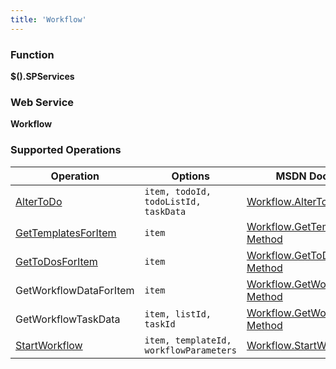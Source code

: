 ```yaml
---
title: 'Workflow'
---
```


### Function

**$().SPServices**

### Web Service

**Workflow**

### Supported Operations

| Operation | Options | MSDN Documentation | Introduced |
| --------- | ------- | ------------------ | ---------- |
| [AlterToDo](Workflow-AlterToDo.md) | `item, todoId, todoListId, taskData` | [Workflow.AlterToDo Method](http://msdn.microsoft.com/en-us/library/workflow.workflow.altertodo(v=office.12).aspx) | [0.6.0](http://spservices.codeplex.com/releases/view/55660) |
| [GetTemplatesForItem](Workflow-GetTemplatesForItem.md) | `item` | [Workflow.GetTemplatesForItem Method](http://msdn.microsoft.com/en-us/library/workflow.workflow.gettemplatesforitem.aspx) | [0.3.0](http://spservices.codeplex.com/Release/ProjectReleases.aspx?ReleaseId=33030) |
| [GetToDosForItem](Workflow-GetToDosForItem.md) | `item` | [Workflow.GetToDosForItem Method](http://msdn.microsoft.com/en-us/library/workflow.workflow.gettodosforitem.aspx) | [0.3.0](http://spservices.codeplex.com/Release/ProjectReleases.aspx?ReleaseId=33030) |
| GetWorkflowDataForItem | `item` | [Workflow.GetWorkflowDataForItem Method](http://msdn.microsoft.com/en-us/library/workflow.workflow.getworkflowdataforitem.aspx) | [0.3.0](http://spservices.codeplex.com/Release/ProjectReleases.aspx?ReleaseId=33030) |
| GetWorkflowTaskData | `item, listId, taskId` | [Workflow.GetWorkflowTaskData Method](http://msdn.microsoft.com/en-us/library/workflow.workflow.getworkflowtaskdata) | [0.3.0](http://spservices.codeplex.com/Release/ProjectReleases.aspx?ReleaseId=33030) |
| [StartWorkflow](Workflow-StartWorkflow.md) | `item, templateId, workflowParameters` | [Workflow.StartWorkflow Method](http://msdn.microsoft.com/en-us/library/workflow.workflow.startworkflow.aspx) | [0.3.0](http://spservices.codeplex.com/Release/ProjectReleases.aspx?ReleaseId=33030) |
